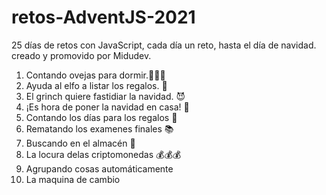 # retos-AdventJS-2021
25 días de retos con JavaScript, cada día un reto, hasta el día de navidad.
creado y promovido por Midudev.
1. Contando ovejas para dormir.🐑🐑🐑
2. Ayuda al elfo a listar los regalos. 🎅
3. El grinch quiere fastidiar la navidad. 😈
4. ¡Es hora de poner la navidad en casa! 🎄
5. Contando los días para los regalos 🎁
6. Rematando los examenes finales 📚
7. Buscando en el almacén 🧰
8. La locura delas criptomonedas 💰💰💰
9. Agrupando cosas automáticamente
10.  La maquina de cambio
